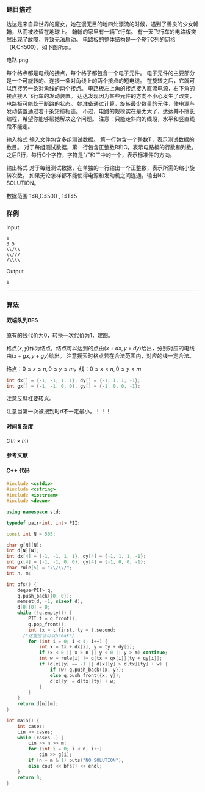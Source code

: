 ### 题目描述

达达是来自异世界的魔女，她在漫无目的地四处漂流的时候，遇到了善良的少女翰翰，从而被收留在地球上。
翰翰的家里有一辆飞行车。
有一天飞行车的电路板突然出现了故障，导致无法启动。
电路板的整体结构是一个R行C列的网格（R,C≤500），如下图所示。

电路.png

每个格点都是电线的接点，每个格子都包含一个电子元件。
电子元件的主要部分是一个可旋转的、连接一条对角线上的两个接点的短电缆。
在旋转之后，它就可以连接另一条对角线的两个接点。
电路板左上角的接点接入直流电源，右下角的接点接入飞行车的发动装置。
达达发现因为某些元件的方向不小心发生了改变，电路板可能处于断路的状态。
她准备通过计算，旋转最少数量的元件，使电源与发动装置通过若干条短缆相连。
不过，电路的规模实在是太大了，达达并不擅长编程，希望你能够帮她解决这个问题。
注意：只能走斜向的线段，水平和竖直线段不能走。

输入格式
输入文件包含多组测试数据。
第一行包含一个整数T，表示测试数据的数目。
对于每组测试数据，第一行包含正整数R和C，表示电路板的行数和列数。
之后R行，每行C个字符，字符是"/"和"\"中的一个，表示标准件的方向。

输出格式
对于每组测试数据，在单独的一行输出一个正整数，表示所需的缩小旋转次数。
如果无论怎样都不能使得电源和发动机之间连通，输出NO SOLUTION。

数据范围
1≤R,C≤500 ,
1≤T≤5 

### 样例

Input

```
1
3 5
\\/\\
\\///
/\\\\
```

Output

```
1
```

----------

### 算法
#### 双端队列BFS

原有的线代价为0，转换一次代价为1，建图。

格点$(x, y)$作为结点，结点可以达到的点由$(x + dx, y + dy)$给出，分别对应的电线由$(x + gx, y + gy)$给出。
注意搜索时格点若在合法范围内，对应的线一定合法。

格点：$0 \le x \le n, 0 \le y \le m$，线：$0 \le x < n, 0 \le y < m$

``` cpp
int dx[] = {-1, -1, 1, 1}, dy[] = {-1, 1, 1, -1};
int gx[] = {-1, -1, 0, 0}, gy[] = {-1, 0, 0, -1};
```

注意反斜杠要转义。

注意当第一次被搜到时$d$不一定最小。！！！

#### 时间复杂度

$O(n \times m)$

#### 参考文献

#### C++ 代码

``` cpp
#include <cstdio>
#include <cstring>
#include <iostream>
#include <deque>

using namespace std;

typedef pair<int, int> PII;

const int N = 505;

char g[N][N];
int d[N][N];
int dx[4] = {-1, -1, 1, 1}, dy[4] = {-1, 1, 1, -1};
int gx[4] = {-1, -1, 0, 0}, gy[4] = {-1, 0, 0, -1};
char rule[5] = "\\/\\/";
int n, m;

int bfs() {
    deque<PII> q;
    q.push_back({0, 0});
    memset(d, -1, sizeof d);
    d[0][0] = 0;
    while (!q.empty()) {
        PII t = q.front();
        q.pop_front();
        int tx = t.first, ty = t.second;
      /*这里应该可以break*/
        for (int i = 0; i < 4; i++) {
            int x = tx + dx[i], y = ty + dy[i];
            if (x < 0 || x > n || y < 0 || y > m) continue;
            int w = rule[i] != g[tx + gx[i]][ty + gy[i]];
            if (d[x][y] == -1 || d[x][y] > d[tx][ty] + w) {
                if (w) q.push_back({x, y});
                else q.push_front({x, y});
                d[x][y] = d[tx][ty] + w;
            }
        }
    }
    return d[n][m];
}

int main() {
    int cases;
    cin >> cases;
    while (cases--) {
        cin >> n >> m;
        for (int i = 0; i < n; i++)
            cin >> g[i];
        if (n + m & 1) puts("NO SOLUTION");
        else cout << bfs() << endl;
    }
    return 0;
}
```